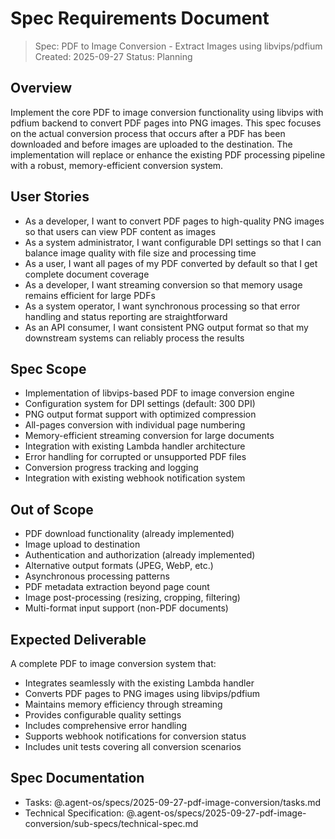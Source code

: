# Spec Requirements Document

> Spec: PDF to Image Conversion - Extract Images using libvips/pdfium
> Created: 2025-09-27
> Status: Planning

## Overview

Implement the core PDF to image conversion functionality using libvips with pdfium backend to convert PDF pages into PNG images. This spec focuses on the actual conversion process that occurs after a PDF has been downloaded and before images are uploaded to the destination. The implementation will replace or enhance the existing PDF processing pipeline with a robust, memory-efficient conversion system.

## User Stories

- As a developer, I want to convert PDF pages to high-quality PNG images so that users can view PDF content as images
- As a system administrator, I want configurable DPI settings so that I can balance image quality with file size and processing time
- As a user, I want all pages of my PDF converted by default so that I get complete document coverage
- As a developer, I want streaming conversion so that memory usage remains efficient for large PDFs
- As a system operator, I want synchronous processing so that error handling and status reporting are straightforward
- As an API consumer, I want consistent PNG output format so that my downstream systems can reliably process the results

## Spec Scope

- Implementation of libvips-based PDF to image conversion engine
- Configuration system for DPI settings (default: 300 DPI)
- PNG output format support with optimized compression
- All-pages conversion with individual page numbering
- Memory-efficient streaming conversion for large documents
- Integration with existing Lambda handler architecture
- Error handling for corrupted or unsupported PDF files
- Conversion progress tracking and logging
- Integration with existing webhook notification system

## Out of Scope

- PDF download functionality (already implemented)
- Image upload to destination
- Authentication and authorization (already implemented)
- Alternative output formats (JPEG, WebP, etc.)
- Asynchronous processing patterns
- PDF metadata extraction beyond page count
- Image post-processing (resizing, cropping, filtering)
- Multi-format input support (non-PDF documents)

## Expected Deliverable

A complete PDF to image conversion system that:

- Integrates seamlessly with the existing Lambda handler
- Converts PDF pages to PNG images using libvips/pdfium
- Maintains memory efficiency through streaming
- Provides configurable quality settings
- Includes comprehensive error handling
- Supports webhook notifications for conversion status
- Includes unit tests covering all conversion scenarios

## Spec Documentation

- Tasks: @.agent-os/specs/2025-09-27-pdf-image-conversion/tasks.md
- Technical Specification: @.agent-os/specs/2025-09-27-pdf-image-conversion/sub-specs/technical-spec.md
